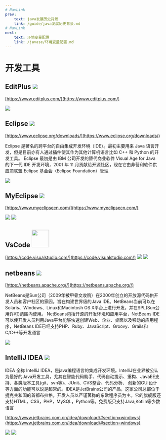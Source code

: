 ```yaml
---
# NavLink
prev:
    text: java发展历史背景
    link: /guide/java发展历史背景.md
# NavLink
next:
    text: 环境变量配置
    link: /javase/环境变量配置.md
---
```

# 开发工具 
## EditPlus ![](https://www.editplus.com/pic/eppicon64.png)
[https://www.editplus.com/](https://www.editplus.com/)

![](/images/11.png)

## Eclipse ![](/images/logo-eclipse.png)
[https://www.eclipse.org/downloads/](https://www.eclipse.org/downloads/)

Eclipse 是著名的跨平台的自由集成开发环境（IDE）。最初主要用来 Java 语言开发，但是目前亦有人通过插件使其作为其他计算机语言比如 C++ 和 Python 的开发工具。
Eclipse 最初是由 IBM 公司开发的替代商业软件 Visual Age for Java 的下一代 IDE 开发环境，2001 年 11 月贡献给开源社区，现在它由非营利软件供应商联盟 Eclipse 基金会（Eclipse Foundation）管理

![](/images/12.png)

## MyEclipse  ![](/images/myeclipse-logo.png)
[https://www.myeclipsecn.com/](https://www.myeclipsecn.com/)

![](/images/13.png)
![](/images/14.png)
## VsCode <img src="/images/15.png" width="56px">
[https://code.visualstudio.com/](https://code.visualstudio.com/)
![](/images/16.png)
![](/images/17.png)

## netbeans  <img src="/images/apache-netbeans.svg"  >
[https://netbeans.apache.org//](https://netbeans.apache.org//)

NetBeans是Sun公司（2009年被甲骨文收购）在2000年创立的开放源代码供开发人员和客户社区的家园，旨在构建世界级的Java IDE。NetBeans当前可以在Solaris、Windows、Linux和Macintosh OS X平台上进行开发，并在SPL(Sun公用许可)范围内使用。
NetBeans包括开源的开发环境和应用平台，NetBeans IDE可以使开发人员利用Java平台能够快速创建Web、企业、桌面以及移动的应用程序，NetBeans IDE已经支持PHP、Ruby、JavaScript、Groovy、Grails和C/C++等开发语言

![](/images/proj-opened-maven-small.png)


## IntelliJ IDEA  <img src="/images/idea.svg">
IDEA 全称 IntelliJ IDEA，是java编程语言的集成开发环境。IntelliJ在业界被公认为最好的Java开发工具，尤其在智能代码助手、代码自动提示、重构、JavaEE支持、各类版本工具(git、svn等)、JUnit、CVS整合、代码分析、 创新的GUI设计等方面的功能可以说是超常的。IDEA是JetBrains公司的产品，这家公司总部位于捷克共和国的首都布拉格，开发人员以严谨著称的东欧程序员为主。它的旗舰版还支持HTML，CSS，PHP，MySQL，Python等。免费版只支持Java,Kotlin等少数语言

[https://www.jetbrains.com.cn/idea/download/#section=windows](https://www.jetbrains.com.cn/idea/download/#section=windows)

![](/images/19.png)
![](/images/5.webp)






